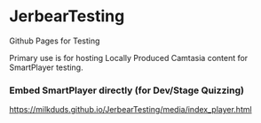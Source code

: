 # JerbearTesting
Github Pages for Testing

Primary use is for hosting Locally Produced Camtasia content for SmartPlayer testing.

### Embed SmartPlayer directly (for Dev/Stage Quizzing)
https://milkduds.github.io/JerbearTesting/media/index_player.html
